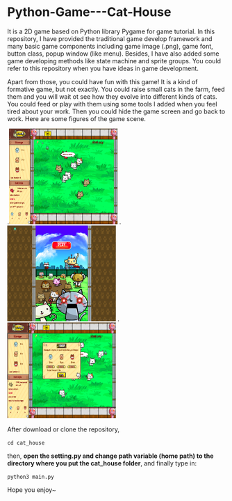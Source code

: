 # Python-Game---Cat-House
It is a 2D game based on Python library Pygame for game tutorial.
In this repository, I have provided the traditional game develop framework and many basic game components including game image (.png), game font, button class, popup window (like menu). 
Besides, I have also added some game developing methods like state machine and sprite groups. You could refer to this repository when you have ideas in game development.

Apart from those, you could have fun with this game! It is a kind of formative game, but not exactly. You could raise small cats in the farm, feed them and you will wait ot see how they evolve into
different kinds of cats. You could feed or play with them using some tools I added when you feel tired about your work. Then you could hide the game screen and go back to work. Here are some figures of the game scene.

.<img src="https://github.com/ZhemingX/Python-Game---Cat-House/blob/master/readme_figures/ingame.png" width="250" height="220" />
.<img src="https://github.com/ZhemingX/Python-Game---Cat-House/blob/master/readme_figures/start.png" width="250" height="220" />
.<img src="https://github.com/ZhemingX/Python-Game---Cat-House/blob/master/readme_figures/shop.png" width="250" height="220" />

After download or clone the repository,
```
cd cat_house
```
then, **open the setting.py and change path variable (home path) to the directory where you put the cat_house folder**, and finally type in: 
```
python3 main.py
```
Hope you enjoy~
